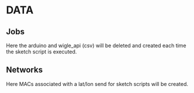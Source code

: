 # DATA
## Jobs

Here the arduino and wigle_api (csv) will be deleted and created each time the sketch script is executed.

## Networks

Here MACs associated with a lat/lon send for sketch scripts will be created.